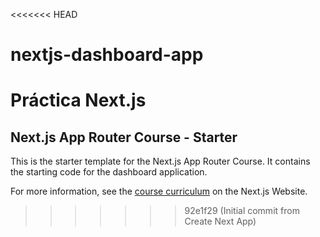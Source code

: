 <<<<<<< HEAD
# nextjs-dashboard-app
Práctica Next.js
=======
## Next.js App Router Course - Starter

This is the starter template for the Next.js App Router Course. It contains the starting code for the dashboard application.

For more information, see the [course curriculum](https://nextjs.org/learn) on the Next.js Website.
>>>>>>> 92e1f29 (Initial commit from Create Next App)
